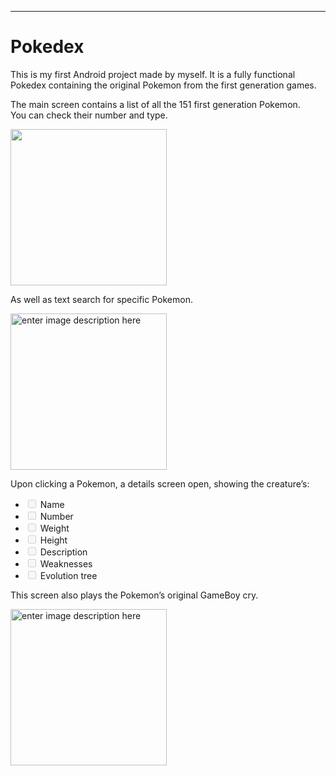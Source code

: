 

---

<h1 id="pokedex">Pokedex</h1>
<p>This is my first Android project made by myself. It is a fully functional Pokedex containing the original Pokemon from the first generation games.</p>
<p>The main screen contains a list of all the 151 first generation Pokemon.<br>
You can check their number and type.</p>
<p><img src="https://user-images.githubusercontent.com/59263016/114234092-ac2f0f80-9954-11eb-937f-c52c58f96a4b.png" alt="" width="250"></p>
<p>As well as text search for specific Pokemon.</p>
<p><img src="https://user-images.githubusercontent.com/59263016/114237032-d8e52600-9958-11eb-829d-b96cd926ea61.png" alt="enter image description here" width="250"></p>
<p>Upon clicking a Pokemon, a details screen open, showing the creature’s:</p>
<ul>
<li class="task-list-item"><input type="checkbox" class="task-list-item-checkbox" disabled=""> Name</li>
<li class="task-list-item"><input type="checkbox" class="task-list-item-checkbox" disabled=""> Number</li>
<li class="task-list-item"><input type="checkbox" class="task-list-item-checkbox" disabled=""> Weight</li>
<li class="task-list-item"><input type="checkbox" class="task-list-item-checkbox" disabled=""> Height</li>
<li class="task-list-item"><input type="checkbox" class="task-list-item-checkbox" disabled=""> Description</li>
<li class="task-list-item"><input type="checkbox" class="task-list-item-checkbox" disabled=""> Weaknesses</li>
<li class="task-list-item"><input type="checkbox" class="task-list-item-checkbox" disabled=""> Evolution tree</li>
</ul>
<p>This screen also plays the Pokemon’s original GameBoy cry.</p>
<p><img src="https://user-images.githubusercontent.com/59263016/114237591-adaf0680-9959-11eb-9b39-6af4d549feb9.png" alt="enter image description here" width="250"></p>

